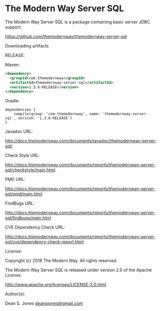 The Modern Way Server SQL
======

The Modern Way Server SQL is a package containing basic server JDBC support.

https://github.com/themodernway/themodernway-server-sql

Downloading artifacts

RELEASE:

Maven:
```xml
<dependency>
  <groupId>com.themodernway</groupId>
  <artifactId>themodernway-server-sql</artifactId>
  <version>1.3.6-RELEASE</version>
</dependency>
```
Gradle:

```
dependencies {
    compile(group: 'com.themodernway', name: 'themodernway-server-sql', version: '1.3.6-RELEASE')
}
```
Javadoc URL:

http://docs.themodernway.com/documents/javadoc/themodernway-server-sql/

Check Style URL:

http://docs.themodernway.com/documents/reports/themodernway-server-sql/checkstyle/main.html

PMD URL:

http://docs.themodernway.com/documents/reports/themodernway-server-sql/pmd/main.html

FindBugs URL:

http://docs.themodernway.com/documents/reports/themodernway-server-sql/findbugs/main.html

CVE Dependency Check URL:

http://docs.themodernway.com/documents/reports/themodernway-server-sql/cve/dependency-check-report.html

License:

Copyright (c) 2018 The Modern Way. All rights reserved.

The Modern Way Server SQL is released under version 2.0 of the Apache License.

http://www.apache.org/licenses/LICENSE-2.0.html

Author(s):

Dean S. Jones
deansjones@gmail.com